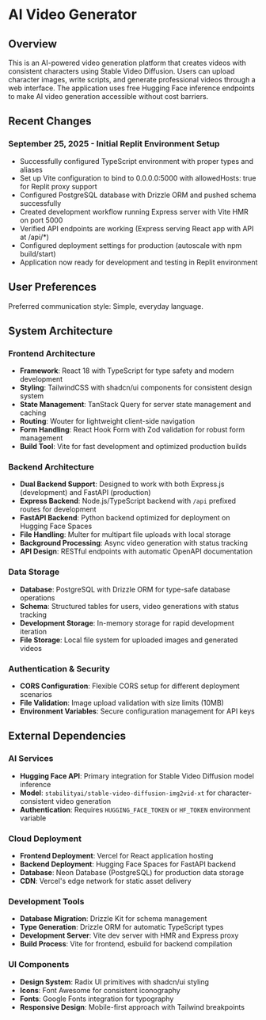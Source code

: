 # AI Video Generator

## Overview

This is an AI-powered video generation platform that creates videos with consistent characters using Stable Video Diffusion. Users can upload character images, write scripts, and generate professional videos through a web interface. The application uses free Hugging Face inference endpoints to make AI video generation accessible without cost barriers.

## Recent Changes

### September 25, 2025 - Initial Replit Environment Setup
- Successfully configured TypeScript environment with proper types and aliases
- Set up Vite configuration to bind to 0.0.0.0:5000 with allowedHosts: true for Replit proxy support  
- Configured PostgreSQL database with Drizzle ORM and pushed schema successfully
- Created development workflow running Express server with Vite HMR on port 5000
- Verified API endpoints are working (Express serving React app with API at /api/*)
- Configured deployment settings for production (autoscale with npm build/start)
- Application now ready for development and testing in Replit environment

## User Preferences

Preferred communication style: Simple, everyday language.

## System Architecture

### Frontend Architecture
- **Framework**: React 18 with TypeScript for type safety and modern development
- **Styling**: TailwindCSS with shadcn/ui components for consistent design system
- **State Management**: TanStack Query for server state management and caching
- **Routing**: Wouter for lightweight client-side navigation
- **Form Handling**: React Hook Form with Zod validation for robust form management
- **Build Tool**: Vite for fast development and optimized production builds

### Backend Architecture
- **Dual Backend Support**: Designed to work with both Express.js (development) and FastAPI (production)
- **Express Backend**: Node.js/TypeScript backend with `/api` prefixed routes for development
- **FastAPI Backend**: Python backend optimized for deployment on Hugging Face Spaces
- **File Handling**: Multer for multipart file uploads with local storage
- **Background Processing**: Async video generation with status tracking
- **API Design**: RESTful endpoints with automatic OpenAPI documentation

### Data Storage
- **Database**: PostgreSQL with Drizzle ORM for type-safe database operations
- **Schema**: Structured tables for users, video generations with status tracking
- **Development Storage**: In-memory storage for rapid development iteration
- **File Storage**: Local file system for uploaded images and generated videos

### Authentication & Security
- **CORS Configuration**: Flexible CORS setup for different deployment scenarios
- **File Validation**: Image upload validation with size limits (10MB)
- **Environment Variables**: Secure configuration management for API keys

## External Dependencies

### AI Services
- **Hugging Face API**: Primary integration for Stable Video Diffusion model inference
- **Model**: `stabilityai/stable-video-diffusion-img2vid-xt` for character-consistent video generation
- **Authentication**: Requires `HUGGING_FACE_TOKEN` or `HF_TOKEN` environment variable

### Cloud Deployment
- **Frontend Deployment**: Vercel for React application hosting
- **Backend Deployment**: Hugging Face Spaces for FastAPI backend
- **Database**: Neon Database (PostgreSQL) for production data storage
- **CDN**: Vercel's edge network for static asset delivery

### Development Tools
- **Database Migration**: Drizzle Kit for schema management
- **Type Generation**: Drizzle ORM for automatic TypeScript types
- **Development Server**: Vite dev server with HMR and Express proxy
- **Build Process**: Vite for frontend, esbuild for backend compilation

### UI Components
- **Design System**: Radix UI primitives with shadcn/ui styling
- **Icons**: Font Awesome for consistent iconography
- **Fonts**: Google Fonts integration for typography
- **Responsive Design**: Mobile-first approach with Tailwind breakpoints